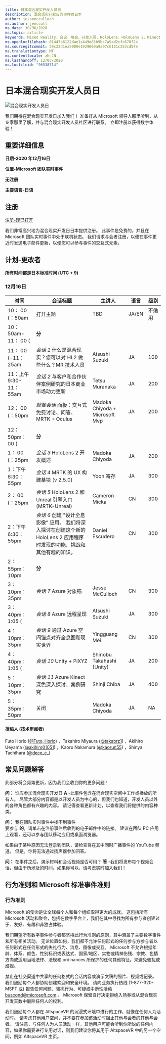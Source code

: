 ```yaml
---
title: 日本混合现实开发人员日
description: 混合现实开发日的事件页日本
author: jessemcculloch
ms.author: jemccull
ms.date: 10/30/2020
ms.topic: article
keywords: Mixed Reality，会议，峰会，开发人员，HoloLens，HoloLens 2，Kinect
ms.openlocfilehash: 01447b6122dae1c449e85b9bc7a9ad2cfc678f24
ms.sourcegitcommit: 59c23d1ea5009e1929660a9a97c6131c353cd57e
ms.translationtype: MT
ms.contentlocale: zh-CN
ms.lasthandoff: 12/03/2020
ms.locfileid: "96538714"
---
```

# <a name="mixed-reality-dev-days-japan"></a>日本混合现实开发人员日

![混合现实开发人员日](images/MRDD/MRDevDaysJapanBanner.png)

我们期待在混合现实开发日加入我们！ 准备好从 Microsoft 领导人那里听到，从专家那里了解，并与混合现实开发人员社区进行联系。 立即注册以获得数字体验！

## <a name="important-details"></a>重要详细信息

**日期-2020 年12月16日**

**位置-Microsoft 团队实时事件**

**无注册**

**主要语言-日语**

## <a name="registration"></a>注册

[注册-现已打开](https://mixedrealityprod.microsoftcrmportals.com/event/sessions?id=MR_Dev_Days_Japan864059683)

我们非常高兴地为混合现实开发日日本提供注册。  此事件是免费的，并且在 Microsoft 团队实时事件中处于联机状态。  我们请求与会者注册，以便在事件更近时发送电子邮件更新，以便您可以参与事件的交互式元素。

## <a name="schedule---subject-to-change"></a>计划-更改者

**所有时间都是日本标准时间 (UTC + 9)** 



### <a name="december-16th"></a>12月16日
|**时间**|**会话标题**|**主讲人**|**语言**|**级别**|
|---------|---------|---------|---------|---------|
|10： 00 (：50am|打开主题|TBD|JA/EN|不适用|
|10： 50am-11： 00 (|**分**||||
|11： 00 (-11：25am|*会话 1* 什么是混合现实？您可以对 HL2 做些什么？MR 技术人员|Atsushi Suzuki|JA|100|
|11：上午 9:30-11：55am|*会话 2* 与客户和合作伙伴案例研究的日本商业市场动力更新|Tetsu Muranaka|JA|200|
|12： 00 (：50pm|*就餐会话* 面板：交互式免费讨论、问答、MRTK + Oculus|Madoka Chiyoda + Microsoft Mvp|JA|200|
|12：50pm： 00 (|**分**||||
|1： 00 (：25pm|*会话 3* HoloLens 2 开发概述|Madoka Chiyoda|JA|200|
|1：下午6:30：55pm|*会话 4* MRTK 的 UX 构建基块 (v 2.5.0) |Yoon 寄存|JA|300|
|2： 00 (：25pm|*会话 5* HoloLens 2 和 Unreal 引擎入门 (MRTK-Unreal) |Cameron Micka|CN|300|
|2：下午6:30：55pm|*会话 6* 创建 "设计全息影像" 应用。 我们将深入探讨在创建这个新的 HoloLens 2 应用程序时发现的功能、挑战和其他有趣的知识。|Daniel Escudero|CN|300|
|2：55pm：10pm|**分**||||
|3：10pm：35pm|*会话 7* Azure 对象锚|Jesse McCulloch|CN|300|
|3：40pm： 1:05 (|*会话 8* Azure 远程呈现|Atsushi Suzuki|JA|300|
|4：10pm：35pm|*会话 9* 通过 Azure 空间锚点对齐全息图和现实世界|Yingguang Mei|CN|300|
|4：40pm： 1:05 (|*会话 10* Unity + PiXYZ|Shinobu Takahashi (Unity) |JA|200|
|5：10pm：35pm|*会话 11* Azure Kinect 深色深入探讨，案例研究|Shinji Chiba|JA|400|
|5：35pm：50pm|关闭|Madoka Chiyoda|JA|NA|

#### <a name="contributors-technical-reviewers-for-the-subtitles"></a>撰稿人 (技术审阅者) 

Futo Horio ([@Futo_Horio](https://twitter.com/Futo_Horio)) ，Takahiro Miyaura ([@takabrz1](https://twitter.com/takabrz1)) ，Akihiro Ueyama ([@akihiro01051](https://twitter.com/akihiro01051)) ，Kaoru Nakamura ([@kaorun55](https://twitter.com/kaorun55)) ，Shinya Tachihara ([@deco_c_](https://twitter.com/deco_c_)) 

## <a name="frequently-asked-questions"></a>常见问题解答
此部分将会频繁更新，因为我们会收到你的更多问题！

**问：** 谁应参加混合现实开发日 **A** -此事件包含在混合现实空间中工作或播放的所有人。 尽管大部分内容都是以开发人员为中心的，但我们也知道，开发人员以外的各种角色都有兴趣的内容。 请记得查看更新计划，以查看我们将提供的内容种类。  
  
**问：** 我在团队实时事件中找不到事件  
要参与 **的**，请单击在注册事件后收到的电子邮件中的链接。 建议在团队 PC 应用上观看，还可以参与团队移动应用或桌面浏览器。

如果由于某种原因无法登录到团队，请检查将在其中同时广播事件的 YouTube 频道。 但是，你将无法通过扬声器参加问答。

  
**问：** 在事件之后，演示材料和会话视频是否可用？ 
**答** -我们将发布每个视频会话，但由于所涉及的时间，如果你可以，请考虑实时加入我们！

<!--  
**Q** -  
**A** -  
  
**Q** -  
**A** -  
  
**Q** -  
**A** -  
-->

## <a name="code-of-conduct-and-microsoft-standard-event-guidelines"></a>行为准则和 Microsoft 标准事件准则

### <a name="code-of-conduct"></a>行为准则 

Microsoft 的使命是让全球每个人和每个组织取得更大的成就。 这包括所有 Microsoft 活动和聚会，包括在数字平台上，我们在其中寻找为所有参与者创建过于、友好、有趣和非独占体验。

我们期望所有数字事件参与者都坚持此行为准则的原则，其中涵盖了主要数字事件和所有相关活动。 无论位置如何，我们都不允许任何形式的任何参与方参与者以任何形式在任何形式的失礼行为、消息、图像或交互。 Microsoft 不允许根据年龄、体系、颜色、性别标识或表达式、国家/地区、实物或精神伤残、宗教、色情方向或适用当地法律、法规和 ordinances 所保护的任何其他特征，来避免骚扰或歧视。  

禁止在社交渠道中共享的任何格式的会话内容或演示文稿的照片、视频或记录。 我们鼓励每个人都协助创建欢迎和安全环境。 请向业务执行热线 (1-877-320-MSFT 或) 报告任何问题、骚扰行为、可疑或中断性活动 [buscond@microsoft.com](mailto:buscond@microsoft.com) 。 Microsoft 保留自行决定拒绝入场券或从混合现实开发天数中删除任何人的权利。 

我们鼓励每个人都在 AltspaceVR 的沉浸式环境中进行的工作，就像在任何人为活动时。 请考虑其他用户空间，并不要在参加该活动时阻止其他与会者的其他与会者。  请注意，与任何人为人员活动一样，其他用户可能会听到你所说的任何内容，如果你需要进行专用对话，则我们建议你将其用于 AltspaceVR 中的另一个空间，例如 AltspaceVR 主页。



